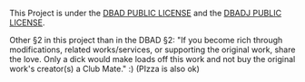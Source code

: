 This Project is under the [DBAD PUBLIC LICENSE](https://github.com/philsturgeon/dbad/blob/master/LICENSE-en.md "DON'T BE A DICK PUBLIC LICENSE") and the [DBADJ PUBLIC LICENSE](https://github.com/philsturgeon/dbad/blob/master/LICENSE-en.md "Don't Be a Jerk: The Open Source Software License"). 

Other §2 in this project than in the DBAD §2: "If you become rich through modifications, related works/services, or supporting the original work, share the love. Only a dick would make loads off this work and not buy the original work's creator(s) a Club Mate."  :) (PIzza is also ok)